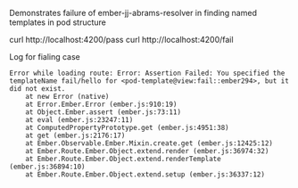 Demonstrates failure of ember-jj-abrams-resolver in finding named templates in pod structure

curl http://localhost:4200/pass
curl http://localhost:4200/fail

Log for fialing case

```
Error while loading route: Error: Assertion Failed: You specified the templateName fail/hello for <pod-template@view:fail::ember294>, but it did not exist.
    at new Error (native)
    at Error.Ember.Error (ember.js:910:19)
    at Object.Ember.assert (ember.js:73:11)
    at eval (ember.js:23247:11)
    at ComputedPropertyPrototype.get (ember.js:4951:38)
    at get (ember.js:2176:17)
    at Ember.Observable.Ember.Mixin.create.get (ember.js:12425:12)
    at Ember.Route.Ember.Object.extend.render (ember.js:36974:32)
    at Ember.Route.Ember.Object.extend.renderTemplate (ember.js:36894:10)
    at Ember.Route.Ember.Object.extend.setup (ember.js:36337:12) 
```
